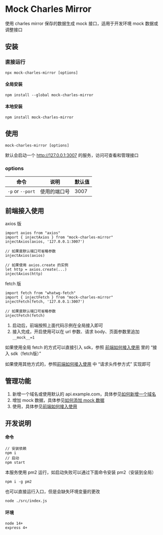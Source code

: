 # Mock Charles Mirror

使用 charles mirror 保存的数据生成 mock 接口，适用于开发环境 mock 数据或调整接口

## 安装

### 直接运行

```
npx mock-charles-mirror [options]
```

#### 全局安装

```
npm install --global mock-charles-mirror
```

#### 本地安装

```
npm install mock-charles-mirror
```

## 使用

```
mock-charles-mirror [options]
```

默认会启动一个 <http://127.0.0.1:3007> 的服务，访问可查看和管理接口

### options
| 命令         | 	说明         | 默认值  |
| -------------  |-------------|-------------|
|`-p` or `--port` | 使用的端口号 |3007 |

## 前端接入使用

axios 版
```
import axios from "axios"
import { injectAxios } from "mock-charles-mirror"
injectAxios(axios, '127.0.0.1:3007')

// 如果是默认端口可省略参数
injectAxios(axios)

// 如果使用 axios.create 的实例
let http = axios.create(...)
injectAxios(http)
```

fetch 版
```
import fetch from "whatwg-fetch"
import { injectFetch } from "mock-charles-mirror"
injectFetch(fetch, '127.0.0.1:3007')

// 如果是默认端口可省略参数
injectFetch(fetch)
```

1. 启动后，前端按照上面代码示例在全局接入即可
2. 接入完成，开启使用可以在 url 参数、请求 body、页面参数里追加 `__mock__=1`

如果使用全局 fetch 的方式可以直接引入 sdk，参照 [前端如何接入使用](./docs/%E5%89%8D%E7%AB%AF%E5%A6%82%E4%BD%95%E6%8E%A5%E5%85%A5%E4%BD%BF%E7%94%A8%3F.md) 里的 “接入 sdk（fetch版）”

如果使用其他方式的，参照[前端如何接入使用](./docs/%E5%89%8D%E7%AB%AF%E5%A6%82%E4%BD%95%E6%8E%A5%E5%85%A5%E4%BD%BF%E7%94%A8%3F.md) 中 “请求头传参方式” 实现即可

## 管理功能

1. 新增一个域名或使用默认的 api.example.com，具体参见[如何新增一个域名](./docs/%E5%A6%82%E4%BD%95%E6%96%B0%E5%A2%9E%E4%B8%80%E4%B8%AA%E5%9F%9F%E5%90%8D.md)
2. 增加 mock 数据，具体参见[如何添加 mock 数据](./docs/%E5%A6%82%E4%BD%95%E6%B7%BB%E5%8A%A0mock%E6%95%B0%E6%8D%AE.md)
3. 使用，具体参见[前端如何接入使用](./docs/%E5%89%8D%E7%AB%AF%E5%A6%82%E4%BD%95%E6%8E%A5%E5%85%A5%E4%BD%BF%E7%94%A8%3F.md)

## 开发说明

#### 命令

```
// 安装依赖
npm i
// 启动
npm start
```

本服务使用 pm2 运行，如启动失败可以通过下面命令安装 pm2（安装到全局）

```
npm i -g pm2
```

也可以直接运行入口，但是会缺失环境变量的更改

```
node ./src/index.js
```

#### 环境

```
node 14+
express 4+
```